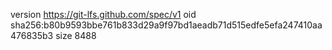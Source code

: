 version https://git-lfs.github.com/spec/v1
oid sha256:b80b9593bbe761b833d29a9f97bd1aeadb71d515edfe5efa247410aa476835b3
size 8488
